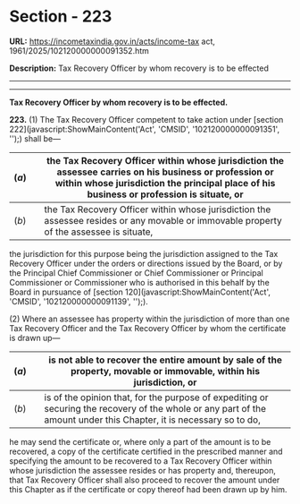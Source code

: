 # Section - 223

**URL:** https://incometaxindia.gov.in/acts/income-tax act, 1961/2025/102120000000091352.htm

**Description:** Tax Recovery Officer by whom recovery is to be effected

---

****

**Tax Recovery Officer by whom recovery is to be effected.**

**223.** (1) The Tax Recovery Officer competent to take action under [section 222](javascript:ShowMainContent\('Act', 'CMSID', '102120000000091351', ''\);) shall be—

(_a_)|  |  the Tax Recovery Officer within whose jurisdiction the assessee carries on his business or profession or within whose jurisdiction the principal place of his business or profession is situate, or  
---|---|---  
(_b_)|  |  the Tax Recovery Officer within whose jurisdiction the assessee resides or any movable or immovable property of the assessee is situate,  
  
the jurisdiction for this purpose being the jurisdiction assigned to the Tax Recovery Officer under the orders or directions issued by the Board, or by the Principal Chief Commissioner or Chief Commissioner or Principal Commissioner or Commissioner who is authorised in this behalf by the Board in pursuance of [section 120](javascript:ShowMainContent\('Act', 'CMSID', '102120000000091139', ''\);).

(2) Where an assessee has property within the jurisdiction of more than one Tax Recovery Officer and the Tax Recovery Officer by whom the certificate is drawn up—

(_a_)|  |  is not able to recover the entire amount by sale of the property, movable or immovable, within his jurisdiction, or  
---|---|---  
(_b_)|  |  is of the opinion that, for the purpose of expediting or securing the recovery of the whole or any part of the amount under this Chapter, it is necessary so to do,  
  
he may send the certificate or, where only a part of the amount is to be recovered, a copy of the certificate certified in the prescribed manner and specifying the amount to be recovered to a Tax Recovery Officer within whose jurisdiction the assessee resides or has property and, thereupon, that Tax Recovery Officer shall also proceed to recover the amount under this Chapter as if the certificate or copy thereof had been drawn up by him.
